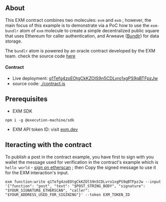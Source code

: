 ## About
This EXM contract combines two molecules: `evm` and `exm` ; however, the main focus of this example is to demonstrate via a PoC how to use the `exm-bundlr` atom of  `exm` molecule to create a simple decentralized public square that uses Ethereum for caller authentication, and Arweave ([Bundlr](https://bundlr.network)) for data storage.

The `bundlr` atom is powered by an oracle contract developed by the EXM team. check the source code [here](https://github.com/exmbuild/examples/tree/main/bundlr-upload)

#### Contract
- Live deployment: [q1Tefg4zoEOtgCkKZOlS9n5CDLvro1xgPS9qBTFpzJw](https://api.exm.dev/read/q1Tefg4zoEOtgCkKZOlS9n5CDLvro1xgPS9qBTFpzJw)
- source code: [./contract.js](./contract.js)

## Prerequisites

- EXM SDK
```console
npm i -g @execution-machine/sdk
```

- EXM API token ID: visit [exm.dev](https://exm.dev)

## Iteracting with the contract
To publish a post in the contract example, you have first to sign with you wallet the message used for verification in the contract's example which is `hello world` - [sign on etherscan](https://etherscan.io/verifiedSignatures) ; then Copy the signed message to use it for the EXM interaction's input.

```console
exm function:write q1Tefg4zoEOtgCkKZOlS9n5CDLvro1xgPS9qBTFpzJw --input '{"function": "post", "text": "$POST_STRING_BODY", "signature": "$YOUR_SIGNATURE_ETHERSCAN", "caller": "$YOUR_ADDRESS_USED_FOR_SIGINING"}' --token EXM_TOKEN_ID
```
